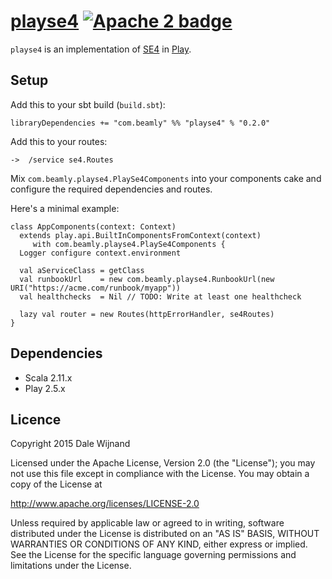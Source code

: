 # [playse4][] [![Apache 2 badge][]](http://www.apache.org/licenses/LICENSE-2.0)

  [playse4]: https://github.com/beamly/playse4
  [Apache 2 badge]: http://img.shields.io/:license-Apache%202-red.svg
  [SE4]: https://github.com/beamly/SE4
  [Play]: https://playframework.com/

`playse4` is an implementation of [SE4][] in [Play][].

## Setup

Add this to your sbt build (`build.sbt`):

    libraryDependencies += "com.beamly" %% "playse4" % "0.2.0"

Add this to your routes:

    ->  /service se4.Routes

Mix `com.beamly.playse4.PlaySe4Components` into your components cake and configure the required dependencies
and routes.

Here's a minimal example:

    class AppComponents(context: Context)
      extends play.api.BuiltInComponentsFromContext(context)
         with com.beamly.playse4.PlaySe4Components {
      Logger configure context.environment

      val aServiceClass = getClass
      val runbookUrl    = new com.beamly.playse4.RunbookUrl(new URI("https://acme.com/runbook/myapp"))
      val healthchecks  = Nil // TODO: Write at least one healthcheck

      lazy val router = new Routes(httpErrorHandler, se4Routes)
    }

## Dependencies

* Scala 2.11.x
* Play 2.5.x

## Licence

Copyright 2015 Dale Wijnand

Licensed under the Apache License, Version 2.0 (the "License");
you may not use this file except in compliance with the License.
You may obtain a copy of the License at

  http://www.apache.org/licenses/LICENSE-2.0

Unless required by applicable law or agreed to in writing, software
distributed under the License is distributed on an "AS IS" BASIS,
WITHOUT WARRANTIES OR CONDITIONS OF ANY KIND, either express or implied.
See the License for the specific language governing permissions and
limitations under the License.
